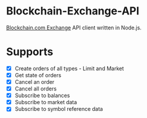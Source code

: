 # Blockchain-Exchange-API
[Blockchain.com Exchange](https://exchange.blockchain.com/) API client written in Node.js.

# Supports
- [x] Create orders of all types - Limit and Market
- [x] Get state of orders
- [x] Cancel an order
- [x] Cancel all orders
- [x] Subscribe to balances
- [x] Subscribe to market data
- [x] Subscribe to symbol reference data
